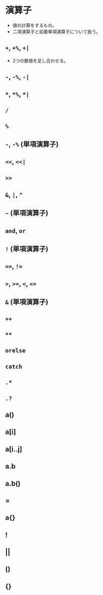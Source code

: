 # 演算子

- 値の計算をするもの。
- 二項演算子と前置単項演算子について扱う。

## `+`, `+%`, `+|`

- 2つの数値を足し合わせる。

## `-`, `-%`, `-|`

## `*`, `*%`, `*|`

## `/`

## `%`

## `-`, `-%` (単項演算子)

## `<<`, `<<|`

## `>>`

## `&`, `|`, `^`

## `~` (単項演算子)

## `and`, `or`

## `!` (単項演算子)

## `==`, `!=`

## `>`, `>=`, `<`, `<=`

## `&` (単項演算子)

## `++`

## `**`

## `orelse`

## `catch`

## `.*`

## `.?`

## a()

## a[i]

## a[i..j]

## a.b

## a.b()

## =

## a{}

## !

## ||

## ()

## {}
